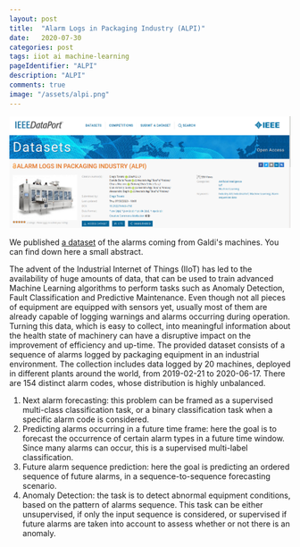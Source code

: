 ```yaml
---
layout: post
title:  "Alarm Logs in Packaging Industry (ALPI)"
date:   2020-07-30
categories: post
tags: iiot ai machine-learning
pageIdentifier: "ALPI"
description: "ALPI"
comments: true
image: "/assets/alpi.png"
---
```

![ALPI](/assets/alpi.png)

We published [a dataset](https://ieee-dataport.org/open-access/alarm-logs-packaging-industry-alpi) of the alarms coming from Galdi's machines. You can find down here a small abstract.

The advent of the Industrial Internet of Things (IIoT) has led to the availability of huge amounts of data, that can be used to train advanced Machine Learning algorithms to perform tasks such as Anomaly Detection, Fault Classification and Predictive Maintenance. Even though not all pieces of equipment are equipped with sensors yet, usually most of them are already capable of logging warnings and alarms occurring during operation. Turning this data, which is easy to collect, into meaningful information about the health state of machinery can have a disruptive impact on the improvement of efficiency and up-time. The provided dataset consists of a sequence of alarms logged by packaging equipment in an industrial environment. The collection includes data logged by 20 machines, deployed in different plants around the world, from 2019-02-21 to 2020-06-17. There are 154 distinct alarm codes, whose distribution is highly unbalanced.

1. Next alarm forecasting: this problem can be framed as a supervised multi-class classification task, or a binary classification task when a specific alarm code is considered.
2. Predicting alarms occurring in a future time frame: here the goal is to forecast the occurrence of certain alarm types in a future time window. Since many alarms can occur, this is a supervised multi-label classification.
3. Future alarm sequence prediction: here the goal is predicting an ordered sequence of future alarms, in a sequence-to-sequence forecasting scenario.
4. Anomaly Detection: the task is to detect abnormal equipment conditions, based on the pattern of alarms sequence. This task can be either unsupervised, if only the input sequence is considered, or supervised if future alarms are taken into account to assess whether or not there is an anomaly.
